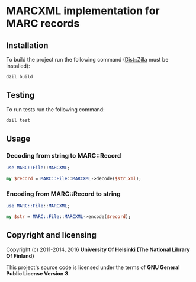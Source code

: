 # MARCXML implementation for MARC records

## Installation

To build the project run the following command ([Dist::Zilla](https://metacpan.org/pod/Dist::Zilla) must  be installed):

```sh
dzil build
```

## Testing

To run tests run the following command:

```sh
dzil test
```

## Usage

### Decoding from string to MARC::Record

```perl
use MARC::File::MARCXML;

my $record = MARC::File::MARCXML->decode($str_xml);
```

### Encoding from MARC::Record to string

```perl
use MARC::File::MARCXML;

my $str = MARC::File::MARCXML->encode($record);
```

## Copyright and licensing

Copyright (c) 2011-2014, 2016 **University Of Helsinki (The National Library Of Finland)**

This project's source code is licensed under the terms of **GNU General Public License Version 3**.
